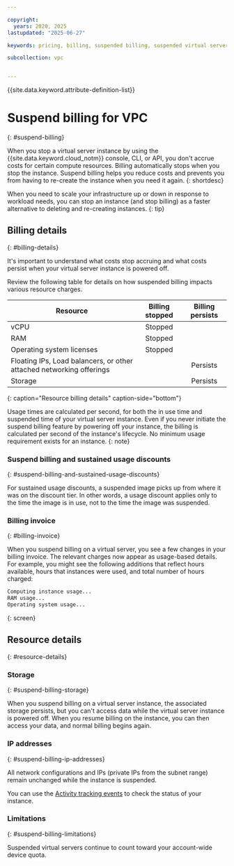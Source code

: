```yaml
---

copyright:
  years: 2020, 2025
lastupdated: "2025-06-27"

keywords: pricing, billing, suspended billing, suspended virtual server, suspend billing

subcollection: vpc


---
```


{{site.data.keyword.attribute-definition-list}}

# Suspend billing for VPC
{: #suspend-billing}

When you stop a virtual server instance by using the {{site.data.keyword.cloud_notm}} console, CLI, or API, you don't accrue costs for certain compute resources. Billing automatically stops when you stop the instance. Suspend billing helps you reduce costs and prevents you from having to re-create the instance when you need it again.
{: shortdesc}

When you need to scale your infrastructure up or down in response to workload needs, you can stop an instance (and stop billing) as a faster alternative to deleting and re-creating instances.
{: tip}

## Billing details
{: #billing-details}

It's important to understand what costs stop accruing and what costs persist when your virtual server instance is powered off.

Review the following table for details on how suspended billing impacts various resource charges.

| Resource                      | Billing stopped   | Billing persists |
| ----------------------------- | :---------------: | :--------------: |
| vCPU                          |   Stopped       |                  |
| RAM                           |   Stopped       |                  |
| Operating system licenses     |   Stopped       |                  |
| Floating IPs, Load balancers, or other attached networking offerings |                   |         Persists        |
| Storage                       |                   |         Persists        |
{: caption="Resource billing details" caption-side="bottom"}

Usage times are calculated per second, for both the in use time and suspended time of your virtual server instance. Even if you never initiate the suspend billing feature by powering off your instance, the billing is calculated per second of the instance's lifecycle. No minimum usage requirement exists for an instance.
{: note}

### Suspend billing and sustained usage discounts
{: #suspend-billing-and-sustained-usage-discounts}

For sustained usage discounts, a suspended image picks up from where it was on the discount tier. In other words, a usage discount applies only to the time the image is in use, not to the time the image was suspended.

### Billing invoice
{: #billing-invoice}

When you suspend billing on a virtual server, you see a few changes in your billing invoice. The relevant charges now appear as usage-based details. For example, you might see the following additions that reflect hours available, hours that instances were used, and total number of hours charged:

```sh
Computing instance usage...
RAM usage...
Operating system usage...
```
{: screen}

## Resource details
{: #resource-details}

### Storage
{: #suspend-billing-storage}

When you suspend billing on a virtual server instance, the associated storage persists, but you can't access data while the virtual server instance is powered off. When you resume billing on the instance, you can then access your data, and normal billing begins again.

### IP addresses
{: #suspend-billing-ip-addresses}

All network configurations and IPs (private IPs from the subnet range) remain unchanged while the instance is suspended.

You can use the [Activity tracking events](/docs/vpc?topic=vpc-at_events) to check the status of your instance.

### Limitations
{: #suspend-billing-limitations}

Suspended virtual servers continue to count toward your account-wide device quota.
